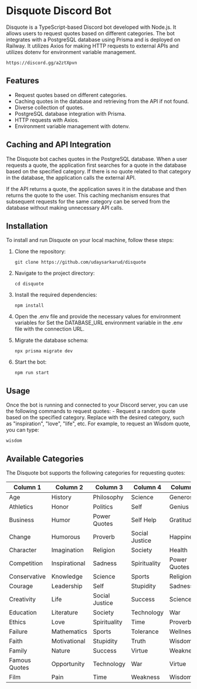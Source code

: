 # Disquote Discord Bot

Disquote is a TypeScript-based Discord bot developed with Node.js. It allows users to request quotes based on different categories. The bot integrates with a PostgreSQL database using Prisma and is deployed on Railway. It utilizes Axios for making HTTP requests to external APIs and utilizes dotenv for environment variable management.

```shell
https://discord.gg/a2ztXpvn
```

## Features

- Request quotes based on different categories.
- Caching quotes in the database and retrieving from the API if not found.
- Diverse collection of quotes.
- PostgreSQL database integration with Prisma.
- HTTP requests with Axios.
- Environment variable management with dotenv.

## Caching and API Integration

The Disquote bot caches quotes in the PostgreSQL database. When a user requests a quote, the application first searches for a quote in the database based on the specified category. If there is no quote related to that category in the database, the application calls the external API.

If the API returns a quote, the application saves it in the database and then returns the quote to the user. This caching mechanism ensures that subsequent requests for the same category can be served from the database without making unnecessary API calls.

## Installation

To install and run Disquote on your local machine, follow these steps:

1. Clone the repository:

   ```shell
   git clone https://github.com/udaysarkarud/disquote
   ```

2. Navigate to the project directory:

   ```shell
   cd disquote
   ```

3. Install the required dependencies:

   ```shell
   npm install
   ```

4. Open the .env file and provide the necessary values for environment variables for Set the DATABASE_URL environment variable in the .env file with the connection URL.
5. Migrate the database schema:
   ```shell
   npx prisma migrate dev
   ```
6. Start the bot:
   ```shell
   npm run start
   ```

## Usage

Once the bot is running and connected to your Discord server, you can use the following commands to request quotes: <category> - Request a random quote based on the specified category. Replace <category> with the desired category, such as "inspiration", "love", "life", etc. For example, to request an Wisdom quote, you can type:

```shell
wisdom
```

## Available Categories

The Disquote bot supports the following categories for requesting quotes:

| Column 1      | Column 2      | Column 3       | Column 4       | Column 5     | Column 6     |
| ------------- | ------------- | -------------- | -------------- | ------------ | ------------ |
| Age           | History       | Philosophy     | Science        | Generosity   | Freedom      |
| Athletics     | Honor         | Politics       | Self           | Genius       | Friendship   |
| Business      | Humor         | Power Quotes   | Self Help      | Gratitude    | Future       |
| Change        | Humorous      | Proverb        | Social Justice | Happiness    | Perseverance |
| Character     | Imagination   | Religion       | Society        | Health       | Philosophy   |
| Competition   | Inspirational | Sadness        | Spirituality   | Power Quotes | Truth        |
| Conservative  | Knowledge     | Science        | Sports         | Religion     | Politics     |
| Courage       | Leadership    | Self           | Stupidity      | Sadness      | Tolerance    |
| Creativity    | Life          | Social Justice | Success        | Science      | Wellness     |
| Education     | Literature    | Society        | Technology     | War          | Work         |
| Ethics        | Love          | Spirituality   | Time           | Proverb      |
| Failure       | Mathematics   | Sports         | Tolerance      | Wellness     |
| Faith         | Motivational  | Stupidity      | Truth          | Wisdom       |
| Family        | Nature        | Success        | Virtue         | Weakness     |
| Famous Quotes | Opportunity   | Technology     | War            | Virtue       |
| Film          | Pain          | Time           | Weakness       | Wisdom       |
